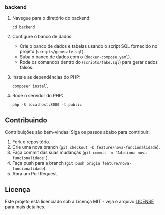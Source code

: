 ### backend

1. Navegue para o diretório do backend:

   ```
   cd backend
   ```

2. Configure o banco de dados:

   - Crie o banco de dados e tabelas usando o script SQL fornecido no projeto (`scripts/generate.sql`).
   - Suba o banco de dados com o (`docker-compose.yaml`).
   - Rode os comandos dentro do (`scripts/fake.sql`) para gerar dados falsos.

3. Instale as dependências do PHP:

   ```
   composer install
   ```

4. Rode o servidor do PHP:

   ```
   php -S localhost:8000 -t public
   ```

## Contribuindo

Contribuições são bem-vindas! Siga os passos abaixo para contribuir:

1. Fork o repositório.
2. Crie uma nova branch (`git checkout -b feature/nova-funcionalidade`).
3. Faça commit das suas mudanças (`git commit -m 'Adiciona nova funcionalidade'`).
4. Faça push para a branch (`git push origin feature/nova-funcionalidade`).
5. Abra um Pull Request.

## Licença

Este projeto está licenciado sob a Licença MIT - veja o arquivo [LICENSE](https://gitlab.com/olooeez/academic-event-manager/-/blob/main/LICENSE) para mais detalhes.
